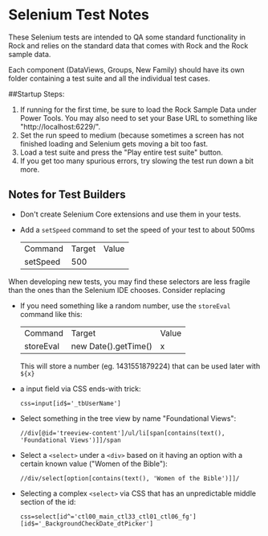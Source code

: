 Selenium Test Notes
===================
These Selenium tests are intended to QA some standard functionality in Rock and
relies on the standard data that comes with Rock and the Rock sample data.

Each component (DataViews, Groups, New Family) should have its own folder
containing a test suite and all the individual test cases.


##Startup Steps:

 1. If running for the first time, be sure to load the Rock Sample Data under Power Tools. You may also need to set your Base URL to something like "http://localhost:6229/".
 2. Set the run speed to medium (because sometimes a screen has not finished loading and Selenium gets moving a bit too fast.
 3. Load a test suite and press the "Play entire test suite" button.
 4. If you get too many spurious errors, try slowing the test run down a bit more.
 

## Notes for Test Builders

 * Don't create Selenium Core extensions and use them in your tests.

 * Add a `setSpeed` command to set the speed of your test to about 500ms

	<table>
		<tr>
			<td>Command</td><td>Target</td><td>Value</td>
		</tr>
		<tr>
			<td>setSpeed</td><td>500</td><td></td>
		</tr>
	</table>

When developing new tests, you may find these selectors
are less fragile than the ones than the Selenium IDE chooses.  Consider replacing 

 * If you need something like a random number, use the `storeEval` command like this:
	
	<table>
		<tr>
			<td>Command</td><td>Target</td><td>Value</td>
		</tr>
		<tr>
			<td>storeEval</td><td>new Date().getTime()</td><td>x</td>
		</tr>
	</table>

	This will store a number (eg. 1431551879224) that can be used later with `${x}`

 * a input field via CSS ends-with trick:

    `css=input[id$='_tbUserName']`
    
 * Select something in the tree view by name "Foundational Views":
    
	`//div[@id='treeview-content']/ul/li[span[contains(text(), 'Foundational Views')]]/span`

 * Select a `<select>` under a `<div>` based on it having an option with a certain known value ("Women of the Bible"):

    `//div/select[option[contains(text(), 'Women of the Bible')]]/`    

 * Selecting a complex `<select>` via CSS that has an unpredictable middle section of the id:
    
	`css=select[id^='ctl00_main_ctl33_ctl01_ctl06_fg'][id$='_BackgroundCheckDate_dtPicker']`

